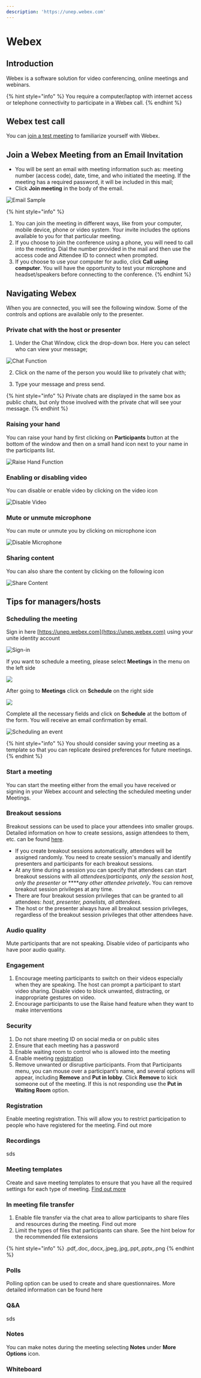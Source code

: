 ```yaml
---
description: 'https://unep.webex.com'
---
```


# Webex

## Introduction

Webex is a software solution for video conferencing, online meetings and webinars. 

{% hint style="info" %}
You require a computer/laptop with internet access or telephone connectivity to participate in a Webex call.
{% endhint %}

## Webex test call

You can [join a test meeting](https://www.webex.com/test-meeting.html/) to familiarize yourself with Webex. 

## Join a Webex Meeting from an Email Invitation 

* You will be sent an email with meeting information such as: meeting number \(access code\), date, time, and who initiated the meeting. If the meeting has a required password, it will be included in this mail;
* Click **Join meeting** in the body of the email.

![Email Sample](../.gitbook/assets/join-meeting-corrected.png)

{% hint style="info" %}
1. You can join the meeting in different ways, like from your computer, mobile device, phone or video system. Your invite includes the options available to you for that particular meeting.   
2. If you choose to join the conference using a phone, you will need to call into the meeting. Dial the number provided in the mail and then use the access code and Attendee ID to connect when prompted.
3. If you choose to use your computer for audio, click **Call using computer**. You will have the opportunity to test your microphone and headset/speakers before connecting to the conference.
{% endhint %}

## Navigating Webex

When you are connected, you will see the following window. Some of the controls and options are available only to the presenter. 

### **Private chat with the host or presenter**

1. Under the Chat Window, click the drop-down box. Here you can select who can view your message;

![Chat Function](../.gitbook/assets/chat.png)

2. Click on the name of the person you would like to privately chat with;

3. Type your message and press send.

{% hint style="info" %}
Private chats are displayed in the same box as public chats, but only those involved with the private chat will see your message. 
{% endhint %}

### Raising your hand

You can raise your hand by first clicking on **Participants** button at the bottom of the window and then on a small hand icon next to your name in the participants list.  

![Raise Hand Function](../.gitbook/assets/participants.png)

### Enabling or disabling video

You can disable or enable video by clicking on the video icon

![Disable Video](../.gitbook/assets/videocamera.png)

### Mute or unmute microphone

You can mute or unmute you by clicking on microphone icon

![Disable Microphone](../.gitbook/assets/microphone.png)

### Sharing content

You can also share the content by clicking on the following icon

![Share Content](../.gitbook/assets/content-sharing.png)

## Tips for managers/hosts

### Scheduling the meeting

Sign in here  [https://unep.webex.com](https://unep.webex.com) using your unite identity account

![Sign-in ](../.gitbook/assets/sign-in-hosts.png)

If you want to schedule a meeting, please select **Meetings** in the menu on the left side 

![](../.gitbook/assets/meeting.png)

After going to **Meetings** click on **Schedule** on the right side

![](../.gitbook/assets/scheduleameeting-last.png)

Complete all the necessary fields and click on **Schedule** at the bottom of the form. You will receive an email confirmation by email.

![Scheduling an event](../.gitbook/assets/schdule-meeting-registration-form.png)

{% hint style="info" %}
You should consider saving your meeting as a template so that you can replicate desired preferences for future meetings.
{% endhint %}

### Start a meeting

You can start the meeting either from the email you have received or signing in your Webex account and selecting the scheduled meeting under Meetings.

### Breakout sessions

Breakout sessions can be used to place your attendees into smaller groups. Detailed information on how to create sessions, assign attendees to them, etc. can be found [here](https://help.webex.com/en-us/8cckd2/Manage-Breakout-Sessions-in-Cisco-Webex-Training).

* If you create breakout sessions automatically, attendees will be assigned randomly. You need to create session's manually and identify presenters and participants for each breakout sessions.
* At any time during a session you can specify that attendees can start breakout sessions with all _attendees/participants, only the session host, only the presenter_ or ****_any other attendee privately_**.** You can remove breakout session privileges at any time.
* There are four breakout session privileges that can be granted to all attendees: _host, presenter, panelists, all attendees._
* The host or the presenter always have all breakout session privileges, regardless of the breakout session privileges that other attendees have. 

### Audio quality

Mute participants that are not speaking. Disable video of participants who have poor audio quality.

### Engagement

1. Encourage meeting participants to switch on their videos especially when they are speaking. The host can prompt a participant to start video sharing. Disable video to block unwanted, distracting, or inappropriate gestures on video.
2. Encourage participants to use the Raise hand feature when they want to make interventions

### Security

1. Do not share meeting ID on social media or on public sites
2. Ensure that each meeting has a password
3. Enable waiting room to control who is allowed into the meeting
4. Enable meeting [registration](https://ict.ipbes.net/video-teleconferencing/webex#registration)
5. Remove unwanted or disruptive participants. From that Participants menu, you can mouse over a participant’s name, and several options will appear, including **Remove** and **Put in lobby**. Click **Remove** to kick someone out of the meeting. If this is not responding use the **Put in Waiting Room** option.

### Registration

Enable meeting registration. This will allow you to restrict participation to people who have registered for the meeting. Find out more

### Recordings

sds

### Meeting templates

Create and save meeting templates to ensure that you have all the required settings for each type of meeting. [Find out more](https://ict.ipbes.net/video-teleconferencing/webex#scheduling-the-meeting)

### In meeting file transfer

1. Enable file transfer via the chat area to allow participants to share files and resources during the meeting. Find out more
2. Limit the types of files that participants can share.  See the hint below for the recommended file extensions

{% hint style="info" %}
.pdf,.doc,.docx,.jpeg,.jpg,.ppt,.pptx,.png
{% endhint %}

### Polls

Polling option can be used to create and share questionnaires. More detailed information can be found here

### Q&A

sds

### Notes

You can make notes during the meeting selecting **Notes** under **More Options** icon.

### Whiteboard



